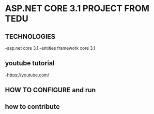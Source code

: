 # ASP.NET CORE 3.1 PROJECT FROM TEDU
## TECHNOLOGIES 
-asp.net core 3.1
-entities framework core 3.1
## youtube tutorial
-https://youtube.com/
## HOW TO CONFIGURE and run
## how to contribute